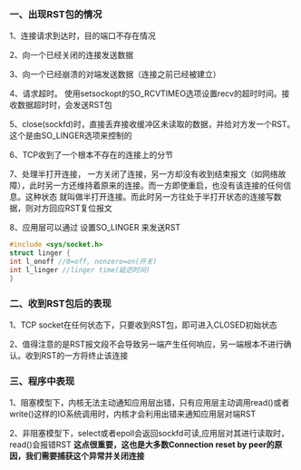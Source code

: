 ### 一、出现RST包的情况

1、连接请求到达时，目的端口不存在情况

2、向一个已经关闭的连接发送数据

3、向一个已经崩溃的对端发送数据（连接之前已经被建立）

4、请求超时。 使用setsockopt的SO_RCVTIMEO选项设置recv的超时时间。接收数据超时时，会发送RST包

5、close(sockfd)时，直接丢弃接收缓冲区未读取的数据，并给对方发一个RST。这个是由SO_LINGER选项来控制的

6、TCP收到了一个根本不存在的连接上的分节

7、处理半打开连接，  一方关闭了连接，另一方却没有收到结束报文（如网络故障），此时另一方还维持着原来的连接。而一方即使重启，也没有该连接的任何信息。这种状态 就叫做半打开连接。而此时另一方往处于半打开状态的连接写数据，则对方回应RST复位报文

8、应用层可以通过 设置SO_LINGER 来发送RST

```c
#include <sys/socket.h>
struct linger {
int l_onoff //0=off, nonzero=on(开关)
int l_linger //linger time(延迟时间)
}
```

### 二、收到RST包后的表现

1、TCP socket在任何状态下，只要收到RST包，即可进入CLOSED初始状态

2、值得注意的是RST报文段不会导致另一端产生任何响应，另一端根本不进行确认。收到RST的一方将终止该连接

### 三、程序中表现

1、阻塞模型下，内核无法主动通知应用层出错，只有应用层主动调用read()或者write()这样的IO系统调用时，内核才会利用出错来通知应用层对端RST

2、非阻塞模型下，select或者epoll会返回sockfd可读,应用层对其进行读取时，read()会报错RST **这点很重要，这也是大多数Connection reset by peer的原因，我们需要捕获这个异常并关闭连接**
